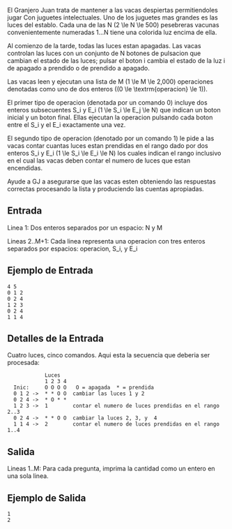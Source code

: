 El Granjero Juan trata de mantener a las vacas despiertas permitiendoles jugar 
Con juguetes intelectuales. Uno de los juguetes mas grandes es las luces del 
establo. Cada una de las N (2 \le N \le 500) pesebreras vacunas convenientemente 
numeradas 1...N tiene una colorida luz encima de ella.



Al comienzo de la tarde, todas las luces estan apagadas. Las vacas controlan 
las luces con un conjunto de N botones de pulsacion que cambian el estado de 
las luces; pulsar el boton i cambia el estado de la luz i de apagado a 
prendido o de prendido a apagado.



Las vacas leen y ejecutan una lista de M (1 \le M \le 2\,000) operaciones 
denotadas como uno de dos enteros \((0 \le \textrm{operacion} \le 1)\).



El primer tipo de operacion (denotada por un comando 0) incluye dos enteros 
subsecuentes S_i y E_i (1 \le S_i \le E_j \le N) que indican un boton inicial y 
un boton final. Ellas ejecutan la operacion pulsando cada boton entre el S_i y 
el E_i exactamente una vez.



El segundo tipo de operacion (denotado por un comando 1) le pide a las vacas 
contar cuantas luces estan prendidas en el rango dado por dos enteros S_i y 
E_i (1 \le S_i \le E_i \le N) los cuales indican el rango inclusivo en el cual 
las vacas deben contar el numero de luces que estan encendidas.



Ayude a GJ a asegurarse que las vacas esten obteniendo las respuestas 
correctas procesando la lista y produciendo las cuentas apropiadas.



## Entrada



Linea 1: Dos enteros separados por un espacio: N y M



Lineas 2..M+1: Cada linea representa una operacion con tres enteros separados por espacios: operacion, S_i, y E_i



## Ejemplo de Entrada



```
4 5
0 1 2
0 2 4
1 2 3
0 2 4
1 1 4
```


## Detalles de la Entrada



Cuatro luces, cinco comandos. Aqui esta la secuencia que deberia ser procesada:



```
            Luces
            1 2 3 4
  Inic:     O O O O   O = apagada  * = prendida
  0 1 2 ->  * * O O  cambiar las luces 1 y 2
  0 2 4 ->  * O * *
  1 2 3 ->  1        contar el numero de luces prendidas en el rango 2..3
  0 2 4 ->  * * O O  cambiar la luces 2, 3, y  4
  1 1 4 ->  2        contar el numero de luces prendidas en el rango 1..4
```


## Salida



Lineas 1..M: Para cada pregunta, imprima la cantidad como un entero en una sola linea.



## Ejemplo de Salida



```
1
2
```


